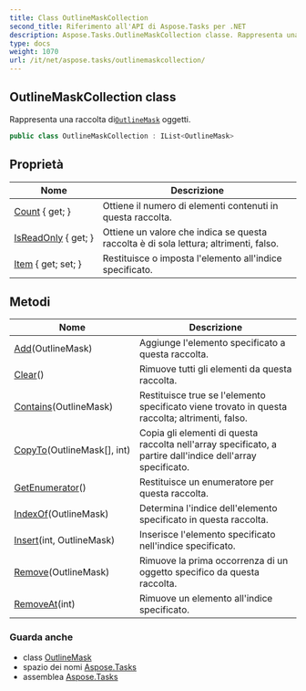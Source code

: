 ```yaml
---
title: Class OutlineMaskCollection
second_title: Riferimento all'API di Aspose.Tasks per .NET
description: Aspose.Tasks.OutlineMaskCollection classe. Rappresenta una raccolta diOutlineMask oggetti.
type: docs
weight: 1070
url: /it/net/aspose.tasks/outlinemaskcollection/
---
```

## OutlineMaskCollection class

Rappresenta una raccolta di[`OutlineMask`](../outlinemask/) oggetti.

```csharp
public class OutlineMaskCollection : IList<OutlineMask>
```

## Proprietà

| Nome | Descrizione |
| --- | --- |
| [Count](../../aspose.tasks/outlinemaskcollection/count/) { get; } | Ottiene il numero di elementi contenuti in questa raccolta. |
| [IsReadOnly](../../aspose.tasks/outlinemaskcollection/isreadonly/) { get; } | Ottiene un valore che indica se questa raccolta è di sola lettura; altrimenti, falso. |
| [Item](../../aspose.tasks/outlinemaskcollection/item/) { get; set; } | Restituisce o imposta l'elemento all'indice specificato. |

## Metodi

| Nome | Descrizione |
| --- | --- |
| [Add](../../aspose.tasks/outlinemaskcollection/add/)(OutlineMask) | Aggiunge l'elemento specificato a questa raccolta. |
| [Clear](../../aspose.tasks/outlinemaskcollection/clear/)() | Rimuove tutti gli elementi da questa raccolta. |
| [Contains](../../aspose.tasks/outlinemaskcollection/contains/)(OutlineMask) | Restituisce true se l'elemento specificato viene trovato in questa raccolta; altrimenti, falso. |
| [CopyTo](../../aspose.tasks/outlinemaskcollection/copyto/)(OutlineMask[], int) | Copia gli elementi di questa raccolta nell'array specificato, a partire dall'indice dell'array specificato. |
| [GetEnumerator](../../aspose.tasks/outlinemaskcollection/getenumerator/)() | Restituisce un enumeratore per questa raccolta. |
| [IndexOf](../../aspose.tasks/outlinemaskcollection/indexof/)(OutlineMask) | Determina l'indice dell'elemento specificato in questa raccolta. |
| [Insert](../../aspose.tasks/outlinemaskcollection/insert/)(int, OutlineMask) | Inserisce l'elemento specificato nell'indice specificato. |
| [Remove](../../aspose.tasks/outlinemaskcollection/remove/)(OutlineMask) | Rimuove la prima occorrenza di un oggetto specifico da questa raccolta. |
| [RemoveAt](../../aspose.tasks/outlinemaskcollection/removeat/)(int) | Rimuove un elemento all'indice specificato. |

### Guarda anche

* class [OutlineMask](../outlinemask/)
* spazio dei nomi [Aspose.Tasks](../../aspose.tasks/)
* assemblea [Aspose.Tasks](../../)


